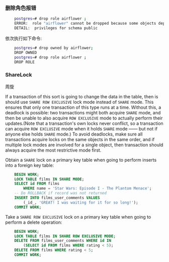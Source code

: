 
### 删除角色报错

```sh
    postgres=# drop role airflower ;
    ERROR:  role "airflower" cannot be dropped because some objects depend on it
    DETAIL:  privileges for schema public
```

依次执行如下命令:
```sh
    postgres=# drop owned by airflower;
    DROP OWNED
    postgres=# drop role airflower ;
    DROP ROLE
```

### ShareLock

周旋

If a transaction of this sort is going to change the data in the table, then is should use `SHARE ROW EXCLUSIVE` lock mode instead of `SHARE` mode. This ensures that only one transaction of this type runs at a time. Without this, a deadlock is possible: two transactions might both acquire `SHARE` mode, and then be unable to also acquire `ROW EXCLUSIVE` mode to actually perform their updates.(Note that a transaction's own locks never conflict, so a transaction can acquire `ROW EXCLUSIVE` mode when it holds `SHARE` mode —— but not if anyone else holds `SHARE` mode.) To avoid deadlocks, make sure all transactions acquire locks on the same objects in the same order, and if multiple lock modes are involved for a single object, then transaction should always acquire the most restrictive mode first.

Obtain a `SHARE` lock on a primary key table when going to perform inserts into a foreign key table:
```sql
    BEGIN WORK;
    LOCK TABLE films IN SHARE MODE;
    SELECT id FROM films
        WHERE name = 'Star Wars: Episode I - The Plantom Menace';
    -- Do ROLLBACK if record was not returned
    INSERT INTO films_user_comments VALUES
        (_id_, 'GREAT! I was waiting for it for so long!');
    COMMIT WORK;
```

Take a `SHARE ROW EXCLUSIVE` lock on a primary key table when going to perform a delete operation:
```sql
    BEGIN WORK;
    LOCK TABLE films IN SHARE ROW EXCLUSIVE MODE;
    DELETE FROM films_user_comments WHERE id IN
        (SELECT id FROM films WHERE rating < 5);
    DELETE FROM films WHERE rating < 5;
    COMMIT WORK;
```
